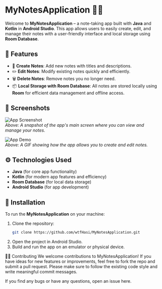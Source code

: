 # MyNotesApplication 📱📝

Welcome to **MyNotesApplication** – a note-taking app built with **Java** and **Kotlin** in **Android Studio**. This app allows users to easily create, edit, and manage their notes with a user-friendly interface and local storage using **Room Database**.

## 🚀 Features

- 📝 **Create Notes**: Add new notes with titles and descriptions.
- ✏️ **Edit Notes**: Modify existing notes quickly and efficiently.
- 🗑️ **Delete Notes**: Remove notes you no longer need.
- 📦 **Local Storage with Room Database**: All notes are stored locally using **Room** for efficient data management and offline access.

## 📸 Screenshots

![App Screenshot](https://via.placeholder.com/500x300)  
*Above: A snapshot of the app's main screen where you can view and manage your notes.*

![App Demo](https://via.placeholder.com/500x300)  
*Above: A GIF showing how the app allows you to create and edit notes.*

## ⚙️ Technologies Used

- **Java** (for core app functionality)
- **Kotlin** (for modern app features and efficiency)
- **Room Database** (for local data storage)
- **Android Studio** (for app development)

## 📝 Installation

To run the **MyNotesApplication** on your machine:

1. Clone the repository:
   ```bash
   git clone https://github.com/wtfHasi/MyNotesApplication.git
2. Open the project in Android Studio.
3. Build and run the app on an emulator or physical device.

🧑‍💻 Contributing
We welcome contributions to MyNotesApplication! If you have ideas for new features or improvements, feel free to fork the repo and submit a pull request. Please make sure to follow the existing code style and write meaningful commit messages.

If you find any bugs or have any questions, open an issue here.



